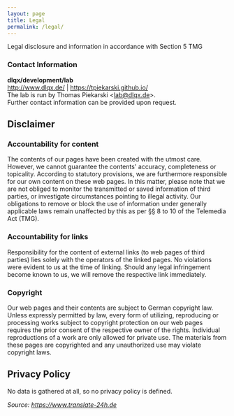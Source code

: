 ```yaml
---
layout: page
title: Legal
permalink: /legal/
---
```


Legal disclosure and information in accordance with Section 5 TMG

### Contact Information

**dlqx/development/lab**  
<http://www.dlqx.de/> | <https://tpiekarski.github.io/>  
The lab is run by Thomas Piekarski &lt;<lab@dlqx.de>&gt;.  
Further contact information can be provided upon request.

## Disclaimer

### Accountability for content

The contents of our pages have been created with the utmost care. However, we cannot guarantee the contents' accuracy, completeness or topicality. According to statutory provisions, we are furthermore responsible for our own content on these web pages. In this matter, please note that we are not obliged to monitor the transmitted or saved information of third parties, or investigate circumstances pointing to illegal activity. Our obligations to remove or block the use of information under generally applicable laws remain unaffected by this as per §§ 8 to 10 of the Telemedia Act (TMG).

### Accountability for links

Responsibility for the content of external links (to web pages of third parties) lies solely with the operators of the linked pages. No violations were evident to us at the time of linking. Should any legal infringement become known to us, we will remove the respective link immediately.

### Copyright

Our web pages and their contents are subject to German copyright law. Unless expressly permitted by law, every form of utilizing, reproducing or processing works subject to copyright protection on our web pages requires the prior consent of the respective owner of the rights. Individual reproductions of a work are only allowed for private use. The materials from these pages are copyrighted and any unauthorized use may violate copyright laws.

## Privacy Policy

No data is gathered at all, so no privacy policy is defined.

*Source: <https://www.translate-24h.de>*
